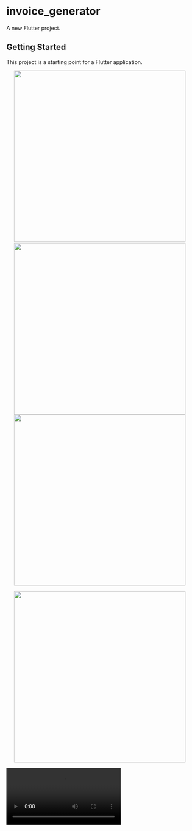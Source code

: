 # invoice_generator

A new Flutter project.

## Getting Started

This project is a starting point for a Flutter application.

<p>
  <img src="https://github.com/Ashupaldeora/invoice_generator/assets/143180848/33620f7b-6651-4000-b7d3-d46021b37cc7" height = "450px" hspace = 20> <img>
   <img src="https://github.com/Ashupaldeora/invoice_generator/assets/143180848/3bd7ccee-38c5-403b-bee5-61bd7269b1e4" height = "450px" hspace = 20><img>
  <img src="https://github.com/Ashupaldeora/invoice_generator/assets/143180848/10bb623b-fbce-4342-be14-e292e264d6bd" height = "450px" hspace = 20><img>
</p>
<p>
  <img src="https://github.com/Ashupaldeora/invoice_generator/assets/143180848/c9fcc3bc-6559-44dc-8c38-dbdb194d3967" height = "450px" hspace = 20>
  
</p>
<video src="https://github.com/Ashupaldeora/invoice_generator/assets/143180848/7f7db993-ab13-4720-bd1d-158ccdb0dcef">





